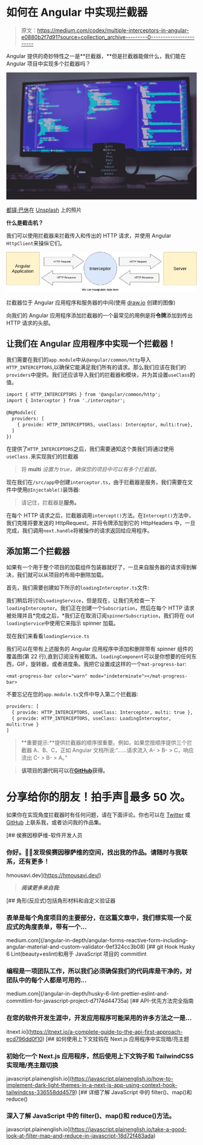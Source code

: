 # 如何在 Angular 中实现拦截器

> 原文：<https://medium.com/codex/multiple-interceptors-in-angular-e0880b2f7d91?source=collection_archive---------0----------------------->

Angular 提供的奇妙特性之一是**拦截器，**但是拦截器能做什么，我们能在 Angular 项目中实现多个拦截器吗？

![](img/5ab5a631f61e9b97275d460e5db2e9ad.png)

[都铎·巴休](https://unsplash.com/@baciutudor?utm_source=medium&utm_medium=referral)在 [Unsplash](https://unsplash.com?utm_source=medium&utm_medium=referral) 上的照片

**什么是截击机？**

我们可以使用拦截器来拦截传入和传出的 HTTP 请求，并使用 Angular `HttpClient`来操纵它们。

![](img/dcc280dd4003dc314c79134e6ac45c9d.png)

拦截器位于 Angular 应用程序和服务器的中间(使用 [draw.io](http://draw.io) 创建的图像)

向我们的 Angular 应用程序添加拦截器的一个最常见的用例是将**令牌**添加到传出 HTTP 请求的头部。

## 让我们在 Angular 应用程序中实现一个拦截器！

我们需要在我们的`app.module`中从`@angular/common/http`导入`HTTP_INTERCEPTORS`,以确保它能满足我们所有的请求。那么我们应该在我们的`providers`中提供。我们还应该导入我们的拦截器和模块，并为其设置`useClass`的值。

```
import { HTTP_INTERCEPTORS } from '@angular/common/http';
import { Interceptor } from './interceptor';

@NgModule({
  providers: [
    { provide: HTTP_INTERCEPTORS, useClass: Interceptor, multi:true},
  ]
})
```

在提供了`HTTP_INTERCEPTORS`之后，我们需要通知这个类我们将通过使用`useClass.`来实现我们的拦截器

> 将 **multi** *设置为 true，确保您的项目中可以有多个拦截器。*

现在我们在`/src/app`中创建`interceptor.ts`，由于拦截器是服务，我们需要在文件中使用`@Injectable()`装饰器:

> 请记住，拦截器是**服务。**

在每个 HTTP 请求之后，拦截器调用`intercept()`方法。在`Intercept()`方法中，我们克隆将要发送的 HttpRequest，并将令牌添加到它的 HttpHeaders 中，一旦完成，我们调用`next.handle`将被操作的请求返回给应用程序。

## 添加第二个拦截器

如果有一个用于整个项目的加载组件包装器就好了，一旦来自服务器的请求得到解决，我们就可以从项目的布局中删除加载。

首先，我们需要创建如下所示的`loadingInterceptor.ts`文件:

我们稍后将讨论`LoadingService`，但是现在，让我们先检查一下`loadingInterceptor`。我们正在创建一个`Subscription`，然后在每个 HTTP 请求被处理并且*完成之后，*我们正在取消订阅`spinnerSubscription`，我们将在 out `loadingService`中使用它来指示 spinner 加载。

现在我们来看看`loadingService.ts`

我们可以在带有上述服务的 Angular 应用程序中添加和删除带有 spinner 组件的覆盖图(第 22 行),直到订阅没有被取消。`loadingComponent`可以是你想要的任何东西，GIF，旋转器，或者进度条。我把它设置成这样的一个`mat-progress-bar`:

```
<mat-progress-bar color="warn" mode="indeterminate"></mat-progress-bar>
```

不要忘记在您的`app.module.ts`文件中导入第二个拦截器:

```
providers: [
  { provide: HTTP_INTERCEPTORS, useClass: Interceptor, multi: true },
  { provide: HTTP_INTERCEPTORS, useClass: LoadingInterceptor, multi:true }
]
```

> **重要提示:**提供拦截器的顺序很重要。例如，如果您按顺序提供三个拦截器 A、B、C，正如 Angular 文档所说:“……请求流入 A- > B- > C，响应流出 C- > B- > A。”

> **该项目的源代码可以在**[**GitHub**](https://github.com/hossein13m/angular-multiple-interceptors)**获得。**

# 分享给你的朋友！拍手声👏最多 50 次。

如果你在实现角度拦截器时有任何问题，请在下面评论。你也可以在 [Twitter](https://twitter.com/Hossein13M) 或 [GitHub](https://github.com/hossein13m) 上联系我，或者访问我的作品集。

[](https://hmousavi.dev/) [## 侯赛因穆萨维-软件开发人员

### 你好。👋🏻发现侯赛因穆萨维的空间，找出我的作品。请随时与我联系，还有更多！

hmousavi.dev](https://hmousavi.dev/) 

> ***阅读更多来自我:***

[](/angular-in-depth/angular-forms-reactive-form-including-angular-material-and-custom-validator-9ef324cc3b08) [## 角形(反应式)包括角形材料和自定义验证器

### 表单是每个角度项目的主要部分，在这篇文章中，我们想实现一个反应式的角度表单，带有一个…

medium.com](/angular-in-depth/angular-forms-reactive-form-including-angular-material-and-custom-validator-9ef324cc3b08) [](/angular-in-depth/husky-6-lint-prettier-eslint-and-commitlint-for-javascript-project-d7174d44735a) [## git Hook Husky 6 Lint(beauty+eslint)和用于 JavaScript 项目的 commitlint

### 编程是一项团队工作，所以我们必须确保我们的代码库是干净的，对团队中的每个人都是可用的…

medium.com](/angular-in-depth/husky-6-lint-prettier-eslint-and-commitlint-for-javascript-project-d7174d44735a) [](https://itnext.io/a-complete-guide-to-the-api-first-approach-ecd796dd0f10) [## API-优先方法完全指南

### 在您的软件开发生涯中，开发应用程序可能采用的许多方法之一是…

itnext.io](https://itnext.io/a-complete-guide-to-the-api-first-approach-ecd796dd0f10) [](https://javascript.plainenglish.io/how-to-implement-dark-light-themes-in-a-next-js-app-using-context-hook-tailwindcss-336558dd4579) [## 如何使用上下文挂钩在 Next.js 应用程序中实现暗/亮主题

### 初始化一个 Next.js 应用程序，然后使用上下文钩子和 TailwindCSS 实现暗/亮主题切换

javascript.plainenglish.io](https://javascript.plainenglish.io/how-to-implement-dark-light-themes-in-a-next-js-app-using-context-hook-tailwindcss-336558dd4579) [](https://javascript.plainenglish.io/take-a-good-look-at-filter-map-and-reduce-in-javascript-18d72f483ada) [## 详细了解 JavaScript 中的 filter()、map()和 reduce()

### 深入了解 JavaScript 中的 filter()、map()和 reduce()方法。

javascript.plainenglish.io](https://javascript.plainenglish.io/take-a-good-look-at-filter-map-and-reduce-in-javascript-18d72f483ada)